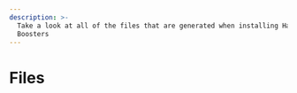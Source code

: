 ```yaml
---
description: >-
  Take a look at all of the files that are generated when installing Halos
  Boosters
---
```


# Files

